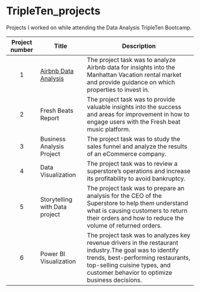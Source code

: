 # TripleTen_projects
Projects I worked on while attending the Data Analysis TripleTen Bootcamp.


| Project number | Title | Description |
| :-----------: | ----------- |----------- |
| 1 | [Airbnb Data Analysis]((https://github.com/JeremyG912/Data_projects_TripleTen/blob/main/Airbnb%20Data%20Analysis%20Project.xlsx))| The project task was to analyze Airbnb data for insights into the Manhattan Vacation rental market and provide guidance on which properties to invest in.|
| 2 | Fresh Beats Report | The project task was to provide valuable insights into the success and areas for improvement in how to engage users with the Fresh beat music platform.|
| 3 | Business Analysis Project | The project task was to study the sales funnel and analyze the results of an eCommerce company. |
| 4 | Data Visualization | The project task was to review a superstore’s operations and increase its profitability to avoid bankruptcy. |
| 5 | Storytelling with Data project | The project task was to prepare an analysis for the CEO of the Superstore to help them understand what is causing customers to return their orders and how to reduce the volume of returned orders. |
| 6 | Power BI Visualization | The project task was to analyzes key revenue drivers in the restaurant industry.The goal was to identify trends, best-performing restaurants, top-selling cuisine types, and customer behavior to optimize business decisions. |
